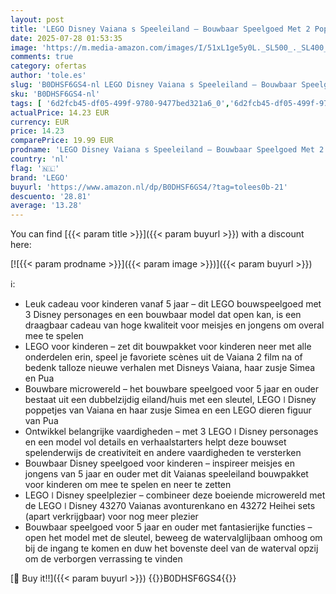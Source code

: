 ```yaml
---
layout: post
title: 'LEGO Disney Vaiana s Speeleiland – Bouwbaar Speelgoed Met 2 Poppetjes  Huis  Watervalglijbaan en Veel Accessoires – Verjaardagscadeau voor Meisjes Vanaf 5 Jaar – 43260'
date: 2025-07-28 01:53:35
image: 'https://m.media-amazon.com/images/I/51xL1ge5y0L._SL500_._SL400_.jpg'
comments: true
category: ofertas
author: 'tole.es'
slug: 'B0DHSF6GS4-nl LEGO Disney Vaiana s Speeleiland – Bouwbaar Speelgoed Met...'
sku: 'B0DHSF6GS4-nl'
tags: [ '6d2fcb45-df05-499f-9780-9477bed321a6_0','6d2fcb45-df05-499f-9780-9477bed321a6_501','Arborist Merchandising Root','Bouw- & constructiespeelgoed','Creatieve spellen','Educatief speelgoed','Self Service','Special Features Stores','Speelgoed & spellen','Speelgoedbouwsets','lego','🇳🇱', ]
actualPrice: 14.23 EUR
currency: EUR
price: 14.23
comparePrice: 19.99 EUR
prodname: 'LEGO Disney Vaiana s Speeleiland – Bouwbaar Speelgoed Met 2 Poppetjes  Huis  Watervalglijbaan en Veel Accessoires – Verjaardagscadeau voor Meisjes Vanaf 5 Jaar – 43260'
country: 'nl'
flag: '🇳🇱'
brand: 'LEGO'
buyurl: 'https://www.amazon.nl/dp/B0DHSF6GS4/?tag=tolees0b-21'
descuento: '28.81'
average: '13.28'
---
```


You can find [{{< param title >}}]({{< param buyurl >}}) with a discount here:

[![{{< param prodname >}}]({{< param image >}})]({{< param buyurl >}})

ℹ️:

- Leuk cadeau voor kinderen vanaf 5 jaar – dit LEGO bouwspeelgoed met 3 Disney personages en een bouwbaar model dat open kan, is een draagbaar cadeau van hoge kwaliteit voor meisjes en jongens om overal mee te spelen
- LEGO voor kinderen – zet dit bouwpakket voor kinderen neer met alle onderdelen erin, speel je favoriete scènes uit de Vaiana 2 film na of bedenk talloze nieuwe verhalen met Disneys Vaiana, haar zusje Simea en Pua
- Bouwbare microwereld – het bouwbare speelgoed voor 5 jaar en ouder bestaat uit een dubbelzijdig eiland/huis met een sleutel, LEGO ǀ Disney poppetjes van Vaiana en haar zusje Simea en een LEGO dieren figuur van Pua
- Ontwikkel belangrijke vaardigheden – met 3 LEGO ǀ Disney personages en een model vol details en verhaalstarters helpt deze bouwset spelenderwijs de creativiteit en andere vaardigheden te versterken
- Bouwbaar Disney speelgoed voor kinderen – inspireer meisjes en jongens van 5 jaar en ouder met dit Vaianas speeleiland bouwpakket voor kinderen om mee te spelen en neer te zetten
- LEGO ǀ Disney speelplezier – combineer deze boeiende microwereld met de LEGO ǀ Disney 43270 Vaianas avonturenkano en 43272 Heihei sets (apart verkrijgbaar) voor nog meer plezier
- Bouwbaar speelgoed voor 5 jaar en ouder met fantasierijke functies – open het model met de sleutel, beweeg de watervalglijbaan omhoog om bij de ingang te komen en duw het bovenste deel van de waterval opzij om de verborgen verrassing te vinden

[🛒 Buy it!!]({{< param buyurl >}})
{{<world>}}B0DHSF6GS4{{</world>}}

